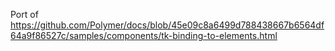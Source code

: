 Port of
https://github.com/Polymer/docs/blob/45e09c8a6499d788438667b6564df64a9f86527c/samples/components/tk-binding-to-elements.html